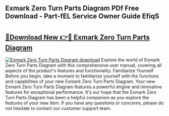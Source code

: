 ## Exmark Zero Turn Parts Diagram PDf Free Download - Part-fEL Service Owner Guide EfiqS

# <h2><a href="http://dfsaem.blite.top/?on=Exmark+Zero+Turn+Parts+Diagram">🔗Download New 👉🔴 Exmark Zero Turn Parts Diagram</a></h2>

[![Exmark Zero Turn Parts Diagram download](https://i.imgur.com/lujVjoI.png)](http://dfsaem.blite.top/?on=Exmark+Zero+Turn+Parts+Diagram)
Explore the world of Exmark Zero Turn Parts Diagram with this comprehensive user manual, covering all aspects of the product's features and functionality. Familiarize Yourself Before you begin, take a moment to familiarize yourself with the functions and capabilities of your new Exmark Zero Turn Parts Diagram. Your new Exmark Zero Turn Parts Diagram features a powerful engine and innovative features for exceptional performance. It's our hope that the Exmark Zero Turn Parts Diagram has been a helpful companion as you explore the features of your new item. If you have any questions or concerns, please do not hesitate to contact our customer support team.
